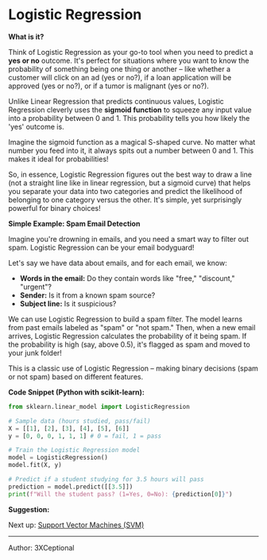 # Logistic Regression

**What is it?**

Think of Logistic Regression as your go-to tool when you need to predict a **yes or no** outcome.  It's perfect for situations where you want to know the probability of something being one thing or another – like whether a customer will click on an ad (yes or no?), if a loan application will be approved (yes or no?), or if a tumor is malignant (yes or no?).

Unlike Linear Regression that predicts continuous values, Logistic Regression cleverly uses the **sigmoid function** to squeeze any input value into a probability between 0 and 1.  This probability tells you how likely the 'yes' outcome is.

Imagine the sigmoid function as a magical S-shaped curve. No matter what number you feed into it, it always spits out a number between 0 and 1.  This makes it ideal for probabilities!

So, in essence, Logistic Regression figures out the best way to draw a line (not a straight line like in linear regression, but a sigmoid curve) that helps you separate your data into two categories and predict the likelihood of belonging to one category versus the other. It's simple, yet surprisingly powerful for binary choices!

**Simple Example: Spam Email Detection**

Imagine you're drowning in emails, and you need a smart way to filter out spam. Logistic Regression can be your email bodyguard!

Let's say we have data about emails, and for each email, we know:

*   **Words in the email:**  Do they contain words like "free," "discount," "urgent"?
*   **Sender:** Is it from a known spam source?
*   **Subject line:** Is it suspicious?

We can use Logistic Regression to build a spam filter. The model learns from past emails labeled as "spam" or "not spam." Then, when a new email arrives, Logistic Regression calculates the probability of it being spam. If the probability is high (say, above 0.5), it's flagged as spam and moved to your junk folder!

This is a classic use of Logistic Regression – making binary decisions (spam or not spam) based on different features.

**Code Snippet (Python with scikit-learn):**

```python
from sklearn.linear_model import LogisticRegression

# Sample data (hours studied, pass/fail)
X = [[1], [2], [3], [4], [5], [6]]
y = [0, 0, 0, 1, 1, 1] # 0 = fail, 1 = pass

# Train the Logistic Regression model
model = LogisticRegression()
model.fit(X, y)

# Predict if a student studying for 3.5 hours will pass
prediction = model.predict([[3.5]])
print(f"Will the student pass? (1=Yes, 0=No): {prediction[0]}")
```

**Suggestion:**

Next up: [Support Vector Machines (SVM)](support_vector_machines.md)

---

Author: 3XCeptional